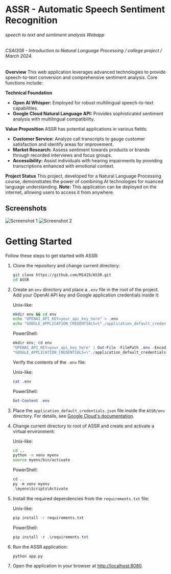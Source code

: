 # ASSR - Automatic Speech Sentiment Recognition
###### speech to text and sentiment analysis Webapp
###### CSAI308 - Introduction to Natural Language Processing / college project / March 2024.

**Overview**
This web application leverages advanced technologies to provide speech-to-text conversion and comprehensive sentiment analysis. Core functions include:

**Technical Foundation**
* **Open AI Whisper:**  Employed for robust multilingual speech-to-text capabilities.
* **Google Cloud Natural Language API:** Provides sophisticated sentiment analysis with multilingual compatibility.

**Value Proposition**
ASSR has potential applications in various fields:
* **Customer Service:** Analyze call transcripts to gauge customer satisfaction and identify areas for improvement.
* **Market Research:**  Assess sentiment towards products or brands through recorded interviews and focus groups.
* **Accessibility:** Assist individuals with hearing impairments by providing transcriptions enhanced with emotional context.

**Project Status**
This project, developed for a Natural Language Processing course, demonstrates the power of combining AI technologies for nuanced language understanding.
**Note:** This application can be deployed on the internet, allowing users to access it from anywhere.

## Screenshots

![Screenshot 1](https://raw.githubusercontent.com/M1419/misc/main/h/en-neg-example.png)
![Screenshot 2](https://raw.githubusercontent.com/M1419/misc/main/h/ar-pos-example.png)

# Getting Started

Follow these steps to get started with ASSR:

1. Clone the repository and change current directory:

    ```sh
    git clone https://github.com/M1419/ASSR.git
    cd ASSR
    ```

2. Create an `env` directory and place a `.env` file in the root of the project. Add your OpenAI API key and Google application credentials inside it:

    Unix-like:
    ```sh
    mkdir env && cd env
    echo "OPENAI_API_KEY=your_api_key_here" > .env
    echo "GOOGLE_APPLICATION_CREDENTIALS=\"./application_default_credentials.json\"" >> .env
    ```

    PowerShell:
    ```powershell
    mkdir env; cd env
    "OPENAI_API_KEY=your_api_key_here" | Out-File -FilePath .env -Encoding ascii
    "GOOGLE_APPLICATION_CREDENTIALS=\"./application_default_credentials.json\"" | Add-Content .env
    ```

    Verify the contents of the `.env` file:

    Unix-like:
    ```sh
    cat .env
    ```

    PowerShell:
    ```powershell
    Get-Content .env
    ```

3. Place the `application_default_credentials.json` file inside the `ASSR/env` directory. For details, see [Google Cloud's documentation](https://cloud.google.com/docs/authentication/application-default-credentials).

4. Change current directory to root of ASSR and create and activate a virtual environment:

    Unix-like:
    ```sh
    cd ..
    python -m venv myenv
    source myenv/bin/activate
    ```

    PowerShell:
    ```powershell
    cd ..
    py -m venv myenv
    .\myenv\Scripts\Activate
    ```

5. Install the required dependencies from the `requirements.txt` file:

    Unix-like:
    ```sh
    pip install -r requirements.txt
    ```

    PowerShell:
    ```powershell
    pip install -r .\requirements.txt
    ```

6. Run the ASSR application:

    ```sh
    python app.py
    ```

7. Open the application in your browser at [http://localhost:8080](http://localhost:8080).